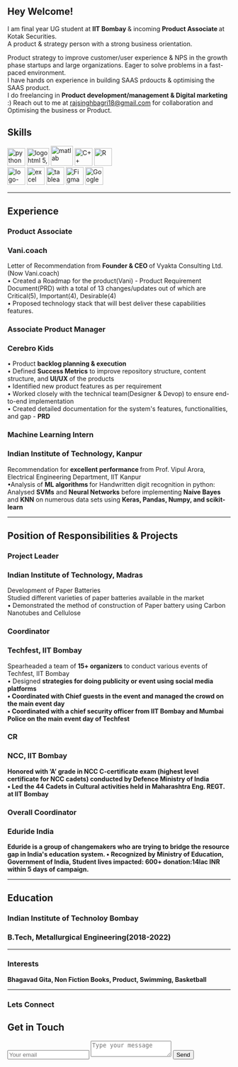 ## Hey Welcome!

I am final year UG student at <strong> IIT Bombay </strong> & incoming <strong> Product Associate </strong> at Kotak Securities.
<br>
A product & strategy person with a strong business orientation.

Product strategy to improve customer/user experience & NPS in the growth phase startups and large organizations. Eager to solve problems in a fast-paced environment. 
<br>
I have hands on experience in building SAAS prdoucts & optimising the SAAS product.
<br>
I do freelancing in <strong> Product development/management & Digital marketing </strong>:) Reach out to me at rajsinghbagri18@gmail.com for collaboration and Optimising the business or Product.




## Skills

<p align = 'left'>
  <img src='https://www.python.org/static/community_logos/python-logo-master-v3-TM.png' alt ='python' height='40' width='auto'>
  <img src="https://www.freepnglogos.com/uploads/javascript/logo-html-5-css-javascript-source-code-for-the-taking-23.png" width="50" height='40' alt="logo html 5, css, javascript source code for the taking">
  <img src= 'https://user-images.githubusercontent.com/98072911/150570441-2fcbc7f6-a46a-4b85-b378-c70303cbc1bb.png' alt ='matlab' height='45' width='50'>
  
  <img src= 'https://user-images.githubusercontent.com/98072911/150562683-5d1a054d-8d1f-4b30-9712-8dbf67bf7779.svg' alt ='C++' height='40' width='auto'>
    <img src='https://user-images.githubusercontent.com/98072911/150564130-ac60c50a-ac56-4ed9-867b-32ba24da4385.png' alt ='R' height='40' width='auto'>
   <br>
<img width="auto" height= '40' alt="logo-gradient-blue-jira" src="https://user-images.githubusercontent.com/98072911/150286408-ed19642b-42f2-4431-9bda-055f59ef2558.png">
  
   <img src='https://1000logos.net/wp-content/uploads/2020/08/Microsoft-Excel-Logo.png' alt ='excel' height='40' width='auto'>
 
  <img src='https://user-images.githubusercontent.com/98072911/150288629-020012f6-3a0e-4db0-92d5-e8efc5b96712.png' alt ='tableau' height='40' width='auto'> 
  <img src='https://user-images.githubusercontent.com/98072911/150289350-361c4eea-7fa1-4dcf-a6a2-6754a9b76612.png' alt ='Figma' height='40' width='auto'> 
  <img src='https://upload.wikimedia.org/wikipedia/commons/d/df/Googleanalyticsicon.png' alt ='Google Analytics' height='40' width='auto'>
  
  
  
  </p>

---

## Experience



### **Product Associate**
### Vani.coach
Letter of Recommendation from <strong> Founder & CEO </strong> of Vyakta Consulting Ltd.(Now Vani.coach)
<br>
• Created a Roadmap for the product(Vani) - Product Requirement Document(PRD) with a total of 13 changes/updates out of which are Critical(5), Important(4), Desirable(4)
<br>
• Proposed technology stack that will best deliver these capabilities features.

### **Associate Product Manager**
### Cerebro Kids

• Product <strong> backlog planning & execution </strong>
<br>
• Defined <strong> Success Metrics</strong> to improve repository structure, content structure, and <strong> UI/UX </strong>of the products
<br>
• Identified new product features as per requirement
<br>
• Worked closely with the technical team(Designer & Devop) to ensure end-to-end implementation
<br>
• Created detailed documentation for the system's features, functionalities, and gap - <strong>PRD</strong>
<br>

### **Machine Learning Intern** 
### Indian Institute of Technology, Kanpur

 Recommendation for <strong> excellent performance </strong> from Prof. Vipul Arora, Electrical Engineering Department, IIT Kanpur
 <br>
•Analysis of <strong> ML algorithms </strong> for Handwritten digit recognition in python: Analysed <strong>SVMs</strong> and <strong>Neural Networks</strong> before implementing <strong>Naive Bayes</strong> and <strong>KNN</strong> on numerous data sets using <strong>Keras, Pandas, Numpy, and scikit-learn</strong>

---

## Position of Responsibilities & Projects

### **Project Leader** 
### Indian Institute of Technology, Madras
  
 Development of Paper Batteries
 <br>
 Studied different varieties of paper batteries available in the market
 <br>
• Demonstrated the method of construction of Paper battery using Carbon Nanotubes and Cellulose

### **Coordinator** 
### Techfest, IIT Bombay

Spearheaded a team of <strong>15+ organizers</strong> to conduct various events of Techfest, IIT Bombay
<br>
• Designed <strong>strategies for doing publicity or event using social media platforms
<br>
• Coordinated with Chief guests in the event and managed the crowd on the main event day
<br>
• Coordinated with a chief security officer from IIT Bombay and Mumbai Police on the main event day of Techfest

### **CR** 
### NCC, IIT Bombay

Honored with ’A’ grade in NCC C-certificate exam (highest level certificate for NCC cadets) conducted by Defence Ministry of India
<br>
• Led the 44 Cadets in Cultural activities held in Maharashtra Eng. REGT. at IIT Bombay

### **Overall Coordinator** 
### Eduride India
Eduride is a group of changemakers who are trying to bridge the resource gap in India's education system.
• Recognized by Ministry of Education, Government of India, Student lives impacted: <strong>600+ donation:14lac INR within 5 days </strong> of campaign.

---

## Education

### **Indian Institute of Technoloy Bombay**
### B.Tech, Metallurgical Engineering(2018-2022)




---

### Interests
Bhagavad Gita, Non Fiction Books, Product, Swimming, Basketball

---

### Lets Connect 
<div id="contact">
        <h2>Get in Touch</h2>
        <div id="contact-form">
                <form action="https://formspree.io/f/mrgjeyyz" method="POST">
                <input type="hidden" name="_subject" value="Contact request from personal website" />
                <input type="email" name="_replyto" placeholder="Your email" required>
                <textarea name="message" placeholder="Type your message" required></textarea>
                <button type="submit">Send</button>
            </form>
        </div>
    </div>

